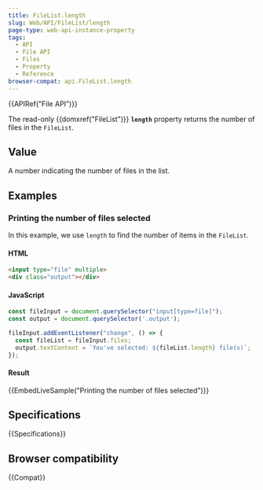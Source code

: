 ```yaml
---
title: FileList.length
slug: Web/API/FileList/length
page-type: web-api-instance-property
tags:
  - API
  - File API
  - Files
  - Property
  - Reference
browser-compat: api.FileList.length
---
```


{{APIRef("File API")}}

The read-only {{domxref("FileList")}} **`length`** property returns the number of files in the `FileList`.

## Value

A number indicating the number of files in the list.

## Examples

### Printing the number of files selected

In this example, we use `length` to find the number of items in the `FileList`.

#### HTML

```html
<input type="file" multiple>
<div class="output"></div>
```

#### JavaScript

```js
const fileInput = document.querySelector("input[type=file]");
const output = document.querySelector('.output');

fileInput.addEventListener("change", () => {
  const fileList = fileInput.files;
  output.textContent = `You've selected: ${fileList.length} file(s)`;
});
```

#### Result

{{EmbedLiveSample("Printing the number of files selected")}}

## Specifications

{{Specifications}}

## Browser compatibility

{{Compat}}
